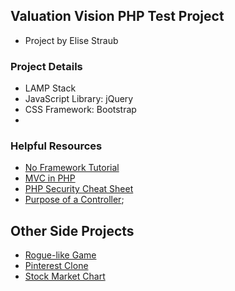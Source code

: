 ## Valuation Vision PHP Test Project

- Project by Elise Straub

### Project Details
- LAMP Stack
- JavaScript Library: jQuery
- CSS Framework: Bootstrap
- 

### Helpful Resources
- [No Framework Tutorial](https://github.com/PatrickLouys/no-framework-tutorial)
- [MVC in PHP](https://r.je/mvc-in-php.html)
- [PHP Security Cheat Sheet](https://www.owasp.org/index.php/PHP_Security_Cheat_Sheet#Never_concatenate_or_interpolate_data_in_SQL)
- [Purpose of a Controller](http://techiferous.com/2013/04/so-what-exactly-is-the-purpose-of-a-rails-controller/);

## Other Side Projects
- [Rogue-like Game](http://codepen.io/elisecode247/pen/yJwGLy?editors=0010)
- [Pinterest Clone](https://github.com/elisecode247/pinterest-clone)
- [Stock Market Chart](https://github.com/elisecode247/share-stocks-chart)
 


